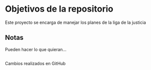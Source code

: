 # Objetivos de la repositorio

Este proyecto se encarga de manejar los planes de la liga de la justicia


## Notas
Pueden hacer lo que quieran...

##
Cambios realizados en GitHub


